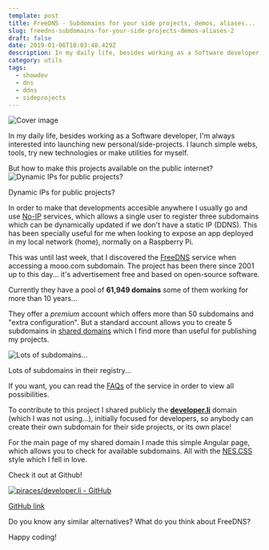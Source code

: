 ```yaml
---
template: post
title: FreeDNS - Subdomains for your side projects, demos, aliases...
slug: freedns-subdomains-for-your-side-projects-demos-aliases-2
draft: false
date: 2019-01-06T18:03:48.429Z
description: In my daily life, besides working as a Software developer, I’m always interested into launching new personal/side-projects...
category: utils
tags:
  - showdev
  - dns
  - ddns
  - sideprojects
---
```

![Cover image](https://thepracticaldev.s3.amazonaws.com/i/y2qdfkq6csmx3wo20r8m.png)

In my daily life, besides working as a Software developer, I'm always interested into launching new personal/side-projects. I launch simple webs, tools, try new technologies or make utilities for myself.

But how to make this projects available on the public internet?
![Dynamic IPs for public projects?](https://media.giphy.com/media/9J7tdYltWyXIY/giphy.gif)
<figcaption>Dynamic IPs for public projects?</figcaption>

In order to make that developments accesible anywhere I usually go and use [No-IP](https://www.noip.com/) services, which allows a single user to register three subdomains which can be dynamically updated if we don't have a static IP (DDNS). This has been specially useful for me when looking to expose an app deployed in my local network (home), normally on a Raspberry Pi.

This was until last week, that I discovered the [FreeDNS](https://freedns.afraid.org/) service when accessing a mooo.com subdomain. The project has been there since 2001 up to this day... it's advertisement free and based on open-source software. 

Currently they have a pool of **61,949 domains** some of them working for more than 10 years...

They offer a *premium* account which offers more than 50 subdomains and "extra configuration". But a standard account allows you to create 5 subdomains in [shared domains](https://freedns.afraid.org/domain/registry/) which I find more than useful for publishing my projects.

![Lots of subdomains...](https://thepracticaldev.s3.amazonaws.com/i/gj2sn44m7wga99upx3j9.png)
<figcaption>Lots of subdomains in their registry...</figcaption>


If you want, you can read the [FAQs](https://freedns.afraid.org/faq/) of the service in order to view all possibilities.

To contribute to this project I shared publicly the [**developer.li**](https://developer.li/) domain (which I was not using...), initially focused for developers, so anybody can create their own subdomain for their side projects, or its own place!


For the main page of my shared domain I made this simple Angular page, which allows you to check for available subdomains. All with the [NES.CSS](https://nostalgic-css.github.io/NES.css/) style which I fell in love.

Check it out at Github!

[![piraces/developer.li - GitHub](https://gh-card.dev/repos/piraces/developer.li.svg?fullname)](https://github.com/piraces/developer.li)

[GitHub link](https://github.com/piraces/developer.li)


Do you know any similar alternatives? What do you think about FreeDNS? 


Happy coding!